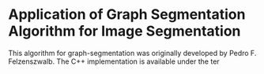# Application of Graph Segmentation Algorithm for Image Segmentation

This algorithm for graph-segmentation was originally developed by Pedro F. Felzenszwalb. The C++ implementation is available under the ter